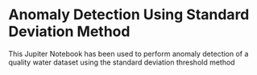 # Anomaly Detection Using Standard Deviation Method
This Jupiter Notebook has been used to perform anomaly detection of a quality water dataset using the standard deviation threshold method
